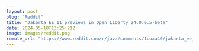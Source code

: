 ```yaml
---
layout: post
blog: "Reddit"
title: "Jakarta EE 11 previews in Open Liberty 24.0.0.5-beta"
date: 2024-05-18T13:25:21Z
image: images/reddit.png
remote_url: "https://www.reddit.com/r/java/comments/1cuxa40/jakarta_ee_11_previews_in_open_liberty_24005beta/"
---
```

